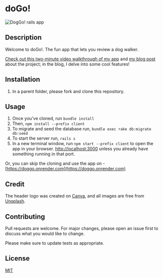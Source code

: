 # doGo!
![DogGo! rails app](https://i.makeagif.com/media/1-14-2023/8ACMhW.gif)

## Description
Welcome to doGo!. The fun app that lets you review a dog walker.

[Check out this two-minute video walkthrough of my app](https://youtu.be/0AaJrl59t5I) and [my blog post](https://dev.to/laurentyson85/using-the-faker-gem-to-populate-your-database-5afe) about the project; in the blog, I delve into some cool features!


## Installation

1. In a parent folder, please fork and clone this repository.

## Usage

1. Once you've cloned, run ``bundle install``
2. Then, ``npm install --prefix client``
3. To migrate and seed the database run, ``bundle exec rake db:migrate db:seed``
4. To start the server run, ``rails s``
6. In a new terminal window, run ``npm start --prefix client`` to open the app in your browser. [http://localhost:3000](http://localhost:3000) unless you already have something running in that port. 

Or, you can skip the cloning and use the app on -  [https://doggo.onrender.com](https://doggo.onrender.com)


## Credit

The header logo was created on [Canva](https://www.canva.com/), and all images are free from [Unsplash](https://unsplash.com/). 


## Contributing
Pull requests are welcome. For major changes, please open an issue first to discuss what you would like to change.

Please make sure to update tests as appropriate.


## License
[MIT](https://choosealicense.com/licenses/mit/)